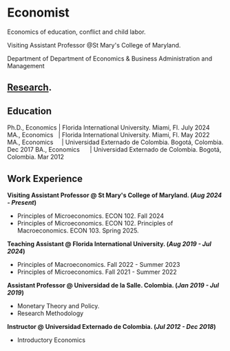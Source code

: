 # Economist

Economics of education, conflict and child labor.

Visiting Assistant Professor @St Mary's College of Maryland.

Department of Department of Economics & Business Administration and Management

## [Research](./research.html).


## Education

Ph.D., Economics | Florida International University. Miami, Fl. July 2024
MA., Economics &nbsp;&nbsp;| Florida International University. Miami, Fl. May 2022
MA., Economics &nbsp;&nbsp;&nbsp;&nbsp;| Universidad Externado de Colombia. Bogotá, Colombia. Dec 2017
BA., Economics &nbsp;&nbsp;&nbsp;&nbsp;&nbsp;| Universidad Externado de Colombia. Bogotá, Colombia. Mar 2012


## Work Experience
**Visiting Assistant Professor @ St Mary's College of Maryland. (_Aug 2024 - Present_)**
- Principles of Microeconomics. ECON 102. Fall 2024
- Principles of Microeconomics. ECON 102. Principles of Macroeconomics. ECON 103. Spring 2025.


**Teaching Assistant @ Florida International University. (_Aug 2019 - Jul 2024_)**
- Principles of Macroeconomics. Fall 2022 - Summer 2023
- Principles of Microeconomics. Fall 2021 - Summer 2022

**Assistant Professor @ Universidad de la Salle. Colombia. (_Jan 2019 - Jul 2019_)**
- Monetary Theory and Policy.
- Research Methodology

**Instructor @ Universidad Externado de Colombia. (_Jul 2012 - Dec 2018_)**
- Introductory Economics

